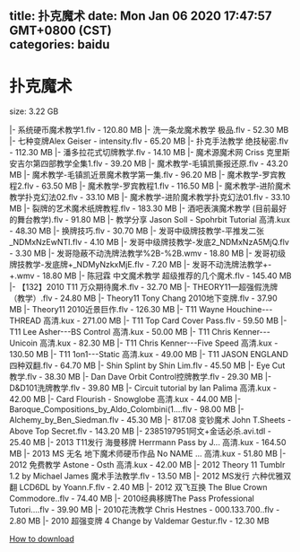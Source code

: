 
title: 扑克魔术
date: Mon Jan 06 2020 17:47:57 GMT+0800 (CST)    
categories: baidu
---

# 扑克魔术
size: 3.22 GB
 
 
|- 系统硬币魔术教学1.flv - 120.80 MB
|- 洗一条龙魔术教学 极品.flv - 52.30 MB
|- 七种变牌Alex Geiser - intensity.flv - 65.20 MB
|- 扑克手法教学 绝技秘密.flv - 112.30 MB
|- 潘多拉花式切牌教学.flv - 14.10 MB
|- 魔术源魔术网 Criss 克里斯安吉尔第四部教学全集1.flv - 39.20 MB
|- 魔术教学-毛镇凯撕报还原.flv - 43.20 MB
|- 魔术教学-毛镇凯近景魔术教学第一集.flv - 96.20 MB
|- 魔术教学-罗宾教程2.flv - 63.50 MB
|- 魔术教学-罗宾教程1.flv - 116.50 MB
|- 魔术教学-进阶魔术教学扑克幻法02.flv - 33.10 MB
|- 魔术教学-进阶魔术教学扑克幻法01.flv - 33.10 MB
|- 裂牌的艺术魔术纸牌教程.flv - 183.30 MB
|- 酒吧表演魔术教学 (目前最好的舞台教学).flv - 91.80 MB
|- 教学分享 Jason Soll - Spohrbit Tutorial 高清.kux - 48.30 MB
|- 换牌技巧.flv - 30.70 MB
|- 发哥中级牌技教学-平推发二张_NDMxNzEwNTI.flv - 4.10 MB
|- 发哥中级牌技教学-发底2_NDMxNzA5MjQ.flv - 3.30 MB
|- 发哥隐蔽不动洗牌法教学%2B-%2B.wmv - 18.80 MB
|- 发哥初级牌技教学-发底牌+_NDMyNzkxMjE.flv - 7.20 MB
|- 发哥不动洗牌法教学+-+.wmv - 18.80 MB
|- 陈冠霖 中文魔术教学 超级推荐的几个魔术.flv - 145.40 MB
|- 【132】2010 T11 万众期待魔术.flv - 32.70 MB
|- THEORY11—超强假洗牌（教学）.flv - 24.80 MB
|- Theory11  Tony Chang 2010地下变牌.flv - 37.90 MB
|- Theory11  2010近景巨作.flv - 126.30 MB
|- T11 Wayne Houchine---THREAD 高清.kux - 271.00 MB
|- T11 Top Card Cover Pass.flv - 59.50 MB
|- T11 Lee Asher---BS Control 高清.kux - 50.00 MB
|- T11 Chris Kenner---Unicoin 高清.kux - 82.30 MB
|- T11 Chris Kenner---Five Speed 高清.kux - 130.50 MB
|- T11 1on1---Static 高清.kux - 49.00 MB
|- T11  JASON ENGLAND  四种双翻.flv - 64.70 MB
|- Shin Splint by Shin Lim.flv - 45.50 MB
|- Eye Cut 教学.flv - 38.30 MB
|- Dan   Dave  Orbit Control控牌教学.flv - 29.30 MB
|- D&D101洗牌教学.flv - 39.80 MB
|- Circuit tutorial by Ian Palima 高清.kux - 42.00 MB
|- Card Flourish - Snowglobe 高清.kux - 44.00 MB
|- Baroque_Compositions_by_Aldo_Colombini(1....flv - 98.00 MB
|- Alchemy_by_Ben_Siedman.flv - 45.30 MB
|- 817.08 变钞魔术 John T.Sheets - Above Top Secret.flv - 143.20 MB
|- 2385197951阿文+金话必杀.avi.tdl - 25.40 MB
|- 2013 T11发行 海曼移牌 Herrmann Pass by J... 高清.kux - 164.50 MB
|- 2013 MS 无名 地下魔术师硬币作品 No NAME ... 高清.kux - 51.80 MB
|- 2012 免费教学 Astone - Osth 高清.kux - 42.00 MB
|- 2012 Theory 11 Tumblr 1.2 by Michael James 魔术手法教学.flv - 13.50 MB
|- 2012 MS发行 六种优雅双翻 LCD6DL by Yoann.F.flv - 2.40 MB
|- 2012  双飞互换  The Blue Crown Commodore..flv - 74.40 MB
|- 2010经典移牌The Pass Professional Tutori....flv - 39.90 MB
|- 2010花洗教学 Chris Hestnes - 000.133.700..flv - 2.80 MB
|- 2010 超强变牌 4 Change by Valdemar Gestur.flv - 12.30 MB

[How to download](https://bpcam.bemobtrk.com/go/2ceec3aa-1ca2-46d6-b9ff-aaa5c184517c?jno=1939)